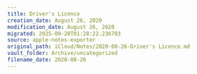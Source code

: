 ```yaml
---
title: Driver's Licence
creation_date: August 26, 2020
modification_date: August 26, 2020
migrated: 2025-09-20T01:28:22.236703
source: apple-notes-exporter
original_path: iCloud/Notes/2020-08-26-Driver's Licence.md
vault_folder: Archive/uncategorized
filename_date: 2020-08-26
---
```





